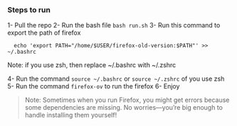     

### Steps to run

1- Pull the repo
2- Run the bash file `bash run.sh`
3- Run this command to export the path of firefox

```
  echo 'export PATH="/home/$USER/firefox-old-version:$PATH"' >> ~/.bashrc
```

Note: if you use zsh, then replace ~/.bashrc with ~/.zshrc

4- Run the command `source ~/.bashrc` or `source ~/.zshrc` of you use zsh
5- Run the command `firefox-ov` to run the firefox
6- Enjoy

> Note: Sometimes when you run Firefox, you might get errors because some dependencies are missing. No worries—you’re big enough to handle installing them yourself!